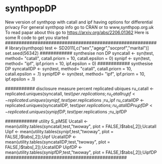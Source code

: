 # synthpopDP
New version of synthpop with catall and ipf having options for differential privacy
For general synthpop info go to CRAN or to www,synthpop.org.uk
To read papar about this go to https://arxiv.org/abs/2206.01362
Here is some R code to get you started
#########################################################
library(synthpop)
test <- SD2011[,c("sex","agegr","socprof","marital")]
set.seed(56342)
############ synthesise non DP
syncatall <- syn(test, method= "catall", catall.priorn = 10, catall.epsilon = 0)
synipf <- syn(test, method= "ipf", ipf.priorn = 10, ipf.epsilon = 0)
############ synthesise  DP
syncatallDP <- syn(test, method= "catall", catall.priorn = 10, catall.epsilon = .1)
synipfDP <- syn(test, method= "ipf", ipf.priorn = 10, ipf.epsilon = .1)

########### disclosure measure percent replicated ubiques
ru_catall <- replicated.uniques(syncatall, test)$per.replications ;ru_catall
ru_ipf <- replicated.uniques(synipf, test)$per.replications ;ru_ipf
ru_catallDP <- replicated.uniques(syncatallDP, test)$per.replications ;ru_catallDP
ru_ipfDP <- replicated.uniques(synipfDP, test)$per.replications ;ru_ipfDP

############ utility S_pMSE
Ucatall <- mean(utility.tables(syncatall,test,"twoway",  plot = FALSE,)$tabs[,2]);Ucatall
Uipf <- mean(utility.tables(synipf,test,"twoway",  plot = FALSE,)$tabs[,2]);Uipf
UcatallDP <- mean(utility.tables(syncatallDP,test,"twoway",  plot = FALSE,)$tabs[,2]);UcatallDP
UipfDP <- mean(utility.tables(synipfDP,test,"twoway",  plot = FALSE,)$tabs[,2]);UipfDP
#############################################
